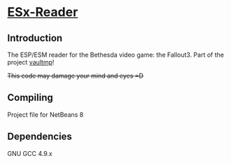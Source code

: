 [ESx-Reader][github]
====================

Introduction
------------

The ESP/ESM reader for the Bethesda video game: the Fallout3. Part of the project
[vaultmp][vmp]!

~~This code may damage your mind and eyes =D~~

Compiling
---------

Project file for NetBeans 8

Dependencies
------------

GNU GCC 4.9.x

[github]: <http://github.com/koncord/esx-reader>
[vmp]: <http://github.com/foxtacles/vaultmp>
